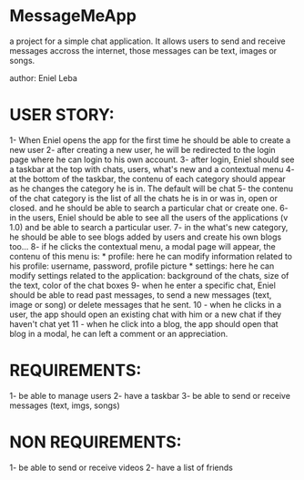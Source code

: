 # MessageMeApp
a project for a simple chat application. It allows users to send and receive messages accross the internet, those messages can be text, images or songs.

author: Eniel Leba

# USER STORY:
1- When Eniel opens the app for the first time he should be able to create a new user
2- after creating a new user, he will be redirected to the login page where he can login to his own account.
3- after login, Eniel should see a taskbar at the top with chats, users, what's new and a contextual menu
4- at the bottom of the taskbar, the contenu of each category should appear as he changes the category he is in. The default will be chat
5- the contenu of the chat category is the list of all the chats he is in or was in, open or closed. and he should be able to search a particular chat or create one.
6- in the users, Eniel should be able to see all the users of the applications (v 1.0) and be able to search a particular user.
7- in the what's new category, he should be able to see blogs added by users and create his own blogs too...
8- if he clicks the contextual menu, a modal page will appear, the contenu of this menu is:
	* profile:
		here he can modify information related to his profile: username, password, profile picture
	* settings:
		here he can modify settings related to the application: background of the chats, size of the text, color of the chat boxes
9- when he enter a specific chat, Eniel should be able to read past messages, to send a new messages (text, image or song) or delete messages that he sent.
10 - when he clicks in a user, the app should open an existing chat with him or a new chat if they haven't chat yet
11 - when he click into a blog, the app should open that blog in a modal, he can left a comment or an appreciation.

# REQUIREMENTS:
1- be able to manage users
2- have a taskbar
3- be able to send or receive messages (text, imgs, songs)

# NON REQUIREMENTS:
1- be able to send or receive videos
2- have a list of friends

